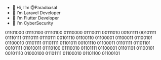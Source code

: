 - 👋 Hi, I’m @Paradoxsal
- 👀 I’m Laravel Developer
- 🌱 I’m Flutter Developer
- 💞️ I’m CyberSecurity

01101000 01110100 01110100 01110000 01110011 00111010 
00101111 00101111 01110111 01110111 01110111 00101110 01100110 
01100001 01100011 01100101 01100010 01101111 01101111 01101011 
00101110 01100011 01101111 01101101 00101111 01010011 01110100 01110010 
01101111 01100001 01101101 01100101 00101110 01000100 01101111 01100010 
01101100 01100101
